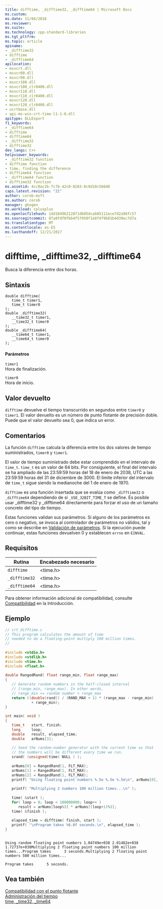 ```yaml
---
title: difftime, _difftime32, _difftime64 | Microsoft Docs
ms.custom: 
ms.date: 11/04/2016
ms.reviewer: 
ms.suite: 
ms.technology: cpp-standard-libraries
ms.tgt_pltfrm: 
ms.topic: article
apiname:
- _difftime32
- difftime
- _difftime64
apilocation:
- msvcrt.dll
- msvcr80.dll
- msvcr90.dll
- msvcr100.dll
- msvcr100_clr0400.dll
- msvcr110.dll
- msvcr110_clr0400.dll
- msvcr120.dll
- msvcr120_clr0400.dll
- ucrtbase.dll
- api-ms-win-crt-time-l1-1-0.dll
apitype: DLLExport
f1_keywords:
- _difftime64
- difftime
- difftime64
- _difftime32
- difftime32
dev_langs: C++
helpviewer_keywords:
- _difftime32 function
- difftime function
- time, finding the difference
- difftime64 function
- _difftime64 function
- difftime32 function
ms.assetid: 4cc0ac2b-fc7b-42c0-8283-8c9d10c566d0
caps.latest.revision: "21"
author: corob-msft
ms.author: corob
manager: ghogen
ms.workload: cplusplus
ms.openlocfilehash: 1dd1849b212871db05dcab85111ece7d2a98fc57
ms.sourcegitcommit: 8fa8fdf0fbb4f57950f1e8f4f9b81b4d39ec7d7a
ms.translationtype: MT
ms.contentlocale: es-ES
ms.lasthandoff: 12/21/2017
---
```

# <a name="difftime-difftime32-difftime64"></a>difftime, _difftime32, _difftime64
Busca la diferencia entre dos horas.  
  
## <a name="syntax"></a>Sintaxis  
  
```  
double difftime(   
   time_t timer1,  
   time_t timer0   
);  
double _difftime32(   
   __time32_t timer1,  
   __time32_t timer0   
);  
double _difftime64(   
   __time64_t timer1,  
   __time64_t timer0   
);  
```  
  
#### <a name="parameters"></a>Parámetros  
 `timer1`  
 Hora de finalización.  
  
 `timer0`  
 Hora de inicio.  
  
## <a name="return-value"></a>Valor devuelto  
 `difftime` devuelve el tiempo transcurrido en segundos entre `timer0` y `timer1`. El valor devuelto es un número de punto flotante de precisión doble. Puede que el valor devuelto sea 0, que indica un error.  
  
## <a name="remarks"></a>Comentarios  
 La función `difftime` calcula la diferencia entre los dos valores de tiempo suministrados, `timer0` y `timer1`.  
  
 El valor de tiempo suministrado debe estar comprendido en el intervalo de `time_t`. `time_t` es un valor de 64 bits. Por consiguiente, el final del intervalo se ha ampliado de las 23:59:59 horas del 18 de enero de 2038, UTC a las 23:59:59 horas del 31 de diciembre de 3000. El límite inferior del intervalo de `time_t` sigue siendo la medianoche del 1 de enero de 1970.  
  
 `difftime` es una función insertada que se evalúa como `_difftime32` o `_difftime64` dependiendo de si `_USE_32BIT_TIME_T` se define. Es posible usar _difftime32 y _difftime64 directamente para forzar el uso de un tamaño concreto del tipo de tiempo.  
  
 Estas funciones validan sus parámetros. Si alguno de los parámetros es cero o negativo, se invoca al controlador de parámetros no válidos, tal y como se describe en [Validación de parámetros](../../c-runtime-library/parameter-validation.md). Si la ejecución puede continuar, estas funciones devuelven 0 y establecen `errno` en `EINVAL`.  
  
## <a name="requirements"></a>Requisitos  
  
|Rutina|Encabezado necesario|  
|-------------|---------------------|  
|`difftime`|\<time.h>|  
|`_difftime32`|\<time.h>|  
|`_difftime64`|\<time.h>|  
  
 Para obtener información adicional de compatibilidad, consulte [Compatibilidad](../../c-runtime-library/compatibility.md) en la Introducción.  
  
## <a name="example"></a>Ejemplo  
  
```cpp  
// crt_difftime.c  
// This program calculates the amount of time  
// needed to do a floating-point multiply 100 million times.  
//  
  
#include <stdio.h>  
#include <stdlib.h>  
#include <time.h>  
#include <float.h>  
  
double RangedRand( float range_min, float range_max)  
{  
   // Generate random numbers in the half-closed interval  
   // [range_min, range_max). In other words,  
   // range_min <= random number < range_max  
   return ((double)rand() / (RAND_MAX + 1) * (range_max - range_min)  
            + range_min);  
}  
  
int main( void )  
{  
   time_t   start, finish;  
   long     loop;  
   double   result, elapsed_time;  
   double   arNums[3];  
  
   // Seed the random-number generator with the current time so that  
   // the numbers will be different every time we run.  
   srand( (unsigned)time( NULL ) );  
  
   arNums[0] = RangedRand(1, FLT_MAX);  
   arNums[1] = RangedRand(1, FLT_MAX);  
   arNums[2] = RangedRand(1, FLT_MAX);  
   printf( "Using floating point numbers %.5e %.5e %.5e\n", arNums[0], arNums[1], arNums[2] );  
  
   printf( "Multiplying 2 numbers 100 million times...\n" );  
  
   time( &start );  
   for( loop = 0; loop < 100000000; loop++ )  
      result = arNums[loop%3] * arNums[(loop+1)%3];   
   time( &finish );  
  
   elapsed_time = difftime( finish, start );  
   printf( "\nProgram takes %6.0f seconds.\n", elapsed_time );  
}  
  
```  
  
```Output  
Using random floating point numbers 1.04749e+038 2.01482e+038 1.72737e+038Multiplying 2 floating point numbers 100 million times...Program takes      3 seconds.Multiplying 2 floating point numbers 500 million times...  
  
Program takes      5 seconds.  
```  
  
## <a name="see-also"></a>Vea también  
 [Compatibilidad con el punto flotante](../../c-runtime-library/floating-point-support.md)   
 [Administración del tiempo](../../c-runtime-library/time-management.md)   
 [time, _time32, _time64](../../c-runtime-library/reference/time-time32-time64.md)